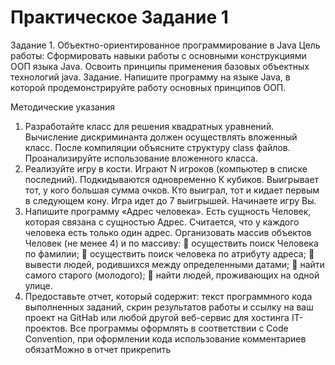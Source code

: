 <h1>Практическое Задание 1</h1>
Задание 1. Объектно-ориентированное программирование в Java  Цель работы: 
Сформировать навыки работы с основными конструкциями ООП языка Java. 
Освоить принципы применения базовых объектных технологий java. 
Задание. Напишите программу на языке Java, в которой продемонстрируйте работу основных принципов ООП. 
 
Методические указания 
1.	Разработайте класс для решения квадратных уравнений. Вычисление дискриминанта должен осуществлять вложенный класс. После компиляции объясните структуру class файлов. Проанализируйте использование вложенного класса. 
2.	Реализуйте игру в кости. Играют N игроков (компьютер в списке последний). Подкидываются одновременно К кубиков. Выигрывает тот, у кого большая сумма очков. Кто выиграл, тот и кидает первым в следующем кону. Игра идет до 7 выигрышей. Начинаете игру Вы. 
3.	Напишите программу «Адрес человека». Есть сущность Человек, которая связана с сущностью Адрес. Считается, что у каждого человека есть только один адрес. Организовать массив объектов Человек (не менее 4) и по массиву: 
	осуществить поиск Человека по фамилии; 
	осуществить поиск человека по атрибуту адреса; 
	вывести людей, родившихся между определенными датами; 
	найти самого старого (молодого); 
	найти людей, проживающих на одной улице. 
4.	Предоставьте отчет, который содержит: текст программного кода выполненных заданий, скрин результатов работы и ссылку на ваш проект на GitHab или любой другой веб-сервис для хостинга IT-проектов. Все программы оформлять в соответствии с Code Convention, при оформлении кода использование комментариев обязатМожно в отчет прикрепить 
